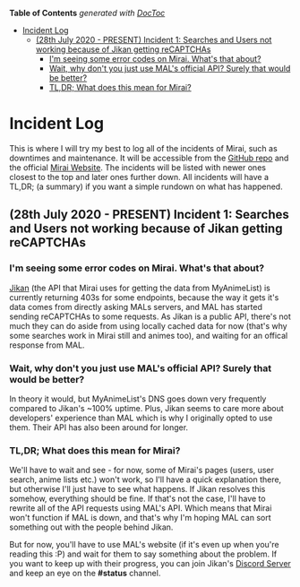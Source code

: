 <!-- START doctoc generated TOC please keep comment here to allow auto update -->
<!-- DON'T EDIT THIS SECTION, INSTEAD RE-RUN doctoc TO UPDATE -->

**Table of Contents** _generated with [DocToc](https://github.com/thlorenz/doctoc)_

- [Incident Log](#incident-log)
  - [(28th July 2020 - PRESENT) Incident 1: Searches and Users not working because of Jikan getting reCAPTCHAs](#28th-july-2020---present-incident-1-searches-and-users-not-working-because-of-jikan-getting-recaptchas)
    - [I'm seeing some error codes on Mirai. What's that about?](#im-seeing-some-error-codes-on-mirai-whats-that-about)
    - [Wait, why don't you just use MAL's official API? Surely that would be better?](#wait-why-dont-you-just-use-mals-official-api-surely-that-would-be-better)
    - [TL,DR; What does this mean for Mirai?](#tldr-what-does-this-mean-for-mirai)

<!-- END doctoc generated TOC please keep comment here to allow auto update -->

# Incident Log

This is where I will try my best to log all of the incidents of Mirai, such as downtimes and maintenance. It will be accessible from the [GitHub repo](https://github.com/Jabster28/mirai/blob/master/INCIDENTS.md#incident-log) and the official [Mirai Website](https://mal-mirai.web.app/incidents). The incidents will be listed with newer ones closest to the top and later ones further down. All incidents will have a TL,DR; (a summary) if you want a simple rundown on what has happened.

## (28th July 2020 - PRESENT) Incident 1: Searches and Users not working because of Jikan getting reCAPTCHAs

### I'm seeing some error codes on Mirai. What's that about?

[Jikan](https://jikan.moe) (the API that Mirai uses for getting the data from MyAnimeList) is currently returning 403s for some endpoints, because the way it gets it's data comes from directly asking MALs servers, and MAL has started sending reCAPTCHAs to some requests. As Jikan is a public API, there's not much they can do aside from using locally cached data for now (that's why some searches work in Mirai still and animes too), and waiting for an offical response from MAL.

### Wait, why don't you just use MAL's official API? Surely that would be better?

In theory it would, but MyAnimeList's DNS goes down very frequently compared to Jikan's ~100% uptime. Plus, Jikan seems to care more about developers' experience than MAL which is why I originally opted to use them. Their API has also been around for longer.

### TL,DR; What does this mean for Mirai?

We'll have to wait and see - for now, some of Mirai's pages (users, user search, anime lists etc.) won't work, so I'll have a quick explanation there, but otherwise I'll just have to see what happens. If Jikan resolves this somehow, everything should be fine. If that's not the case, I'll have to rewrite all of the API requests using MAL's API. Which means that Mirai won't function if MAL is down, and that's why I'm hoping MAL can sort something out with the people behind Jikan.

But for now, you'll have to use MAL's website (if it's even up when you're reading this :P) and wait for them to say something about the problem. If you want to keep up with their progress, you can join Jikan's [Discord Server](http://discord.jikan.moe) and keep an eye on the **#status** channel.
